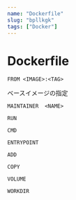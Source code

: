 ```yaml
---
name: "Dockerfile"
slug: "bpllkgk"
tags: ["Docker"]
---
```


# Dockerfile

```
FROM <IMAGE>:<TAG>
```

ベースイメージの指定

```
MAINTAINER  <NAME>
```

```
RUN
```

```
CMD
```

```
ENTRYPOINT
```

```
ADD
```

```
COPY
```

```
VOLUME
```

```
WORKDIR
```

